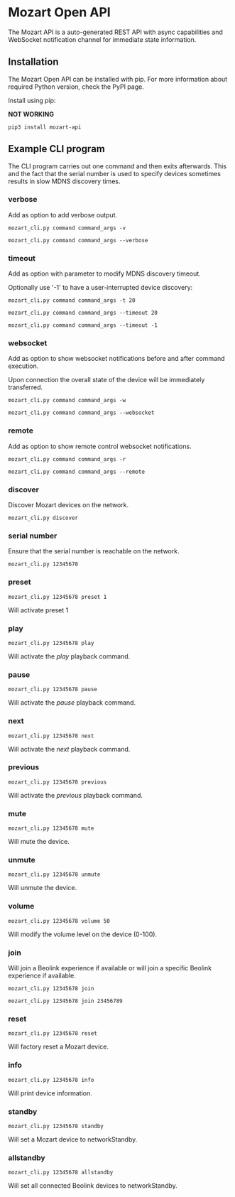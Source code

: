 # Mozart Open API

The Mozart API is a auto-generated REST API with async capabilities and WebSocket notification channel for immediate state information.

## Installation

The Mozart Open API can be installed with pip. For more information about required Python version, check the PyPI page.

Install using pip:

__NOT WORKING__

```terminal
pip3 install mozart-api
```

## Example CLI program

The CLI program carries out one command and then exits afterwards. This and the fact that the serial number is used to specify devices sometimes results in slow MDNS discovery times.

### verbose

Add as option to add verbose output.

```terminal
mozart_cli.py command command_args -v

mozart_cli.py command command_args --verbose
```

### timeout

Add as option with parameter to modify MDNS discovery timeout.

Optionally use '-1' to have a user-interrupted device discovery:

```terminal
mozart_cli.py command command_args -t 20

mozart_cli.py command command_args --timeout 20

mozart_cli.py command command_args --timeout -1
```

### websocket

Add as option to show websocket notifications before and after command execution.

Upon connection the overall state of the device will be immediately transferred.

```terminal
mozart_cli.py command command_args -w

mozart_cli.py command command_args --websocket
```

### remote

Add as option to show remote control websocket notifications.

```terminal
mozart_cli.py command command_args -r

mozart_cli.py command command_args --remote
```

### discover

Discover Mozart devices on the network.

```terminal
mozart_cli.py discover
```

### serial number

Ensure that the serial number is reachable on the network.

```terminal
mozart_cli.py 12345678
```

### preset

```terminal
mozart_cli.py 12345678 preset 1
```

Will activate preset 1

### play

```terminal
mozart_cli.py 12345678 play
```

Will activate the _play_ playback command.

### pause

```terminal
mozart_cli.py 12345678 pause
```

Will activate the _pause_ playback command.

### next

```terminal
mozart_cli.py 12345678 next
```

Will activate the _next_ playback command.

### previous

```terminal
mozart_cli.py 12345678 previous
```

Will activate the _previous_ playback command.

### mute

```terminal
mozart_cli.py 12345678 mute
```

Will mute the device.

### unmute

```terminal
mozart_cli.py 12345678 unmute
```

Will unmute the device.

### volume

```terminal
mozart_cli.py 12345678 volume 50
```

Will modify the volume level on the device (0-100).

### join

Will join a Beolink experience if available or will join a specific Beolink experience if available.

```terminal
mozart_cli.py 12345678 join

mozart_cli.py 12345678 join 23456789
```

### reset

```terminal
mozart_cli.py 12345678 reset
```

Will factory reset a Mozart device.

### info

```terminal
mozart_cli.py 12345678 info
```

Will print device information.

### standby

```terminal
mozart_cli.py 12345678 standby
```

Will set a Mozart device to networkStandby.

### allstandby

```terminal
mozart_cli.py 12345678 allstandby
```

Will set all connected Beolink devices to networkStandby.
